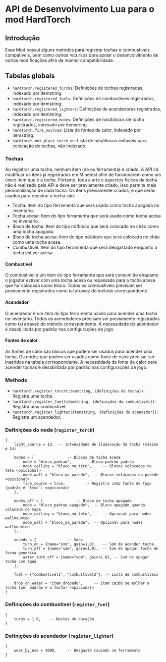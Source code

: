 API de Desenvolvimento Lua para o mod HardTorch
===============================================

Introdução
----------
Esse Mod possui alguns metodos para registrar tochas e combustiveis compativeis, bem como outros 
recursos para apoiar o desenvolvimento de outras modificações afim de manter compatibilidade.

Tabelas globais
---------------
* `hardtorch.registered_torchs`: Definições de tochas registradas, indexado por itemstring.
* `hardtorch.registered_fuels`: Definições de combustiveis registrados, indexado por itemstring.
* `hardtorch.registered_lighters`: Definições de acendedores registrados, indexado por itemstring.
* `hardtorch.registered_nodes`: Definições de nós/blocos de tocha registrados, indexado por itemstring.
* `hardtorch.fire_sources`: Lista de fontes de calor, indexado por itemstring.
* `hardtorch.not_place_torch_on`: Lista de nós/blocos evitaveis para colocação de tochas, não indexado.

### Tochas
Ao registrar uma tocha, nenhum item (nó ou ferramenta) é criado. A API irá modificar os itens já 
registrados em Minetest afim de funcionarem como um único item que é a tocha. Portanto, toda a 
arte e aspectos físicos da tocha não é realizado pela API e deve ser previamente criado, 
isso permite mais personalização de cada tocha. 
Os itens previamente criados, e que serão usados para registrar a tocha são:

* Tocha: Item do tipo ferramenta que será usado como tocha apagada no inventario.
* Tocha acesa: Item do tipo ferramenta que será usado como tocha acesa no invenario.
* Bloco de tocha: Item do tipo nó/bloco que será colocado no chão como uma tocha apagada.
* Bloco de tocha acesa: Item do tipo nó/bloco que será colocado no chão como uma tocha acesa.
* Combustivel: Item do tipo ferramenta que será desgastado enquanto a tocha estiver acesa.

#### Combustivel
O combustivel é um item do tipo ferramenta que será consumido enquanto o jogador estiver com uma 
tocha acesa ou repassado para a tocha acesa que for colocada como bloco. Todos os combustiveis 
precisam ser previamente registrados como tal atravez do método correspondente.

#### Acendedor
O acendedor é um item do tipo ferramenta usado para acender uma tocha no inventario. Todos os 
acendedores precisam ser previamente registrados como tal atravez do método correspondente. 
A necessidade do acendedor é desabilitada por padrão nas configurações de jogo.

#### Fontes de calor
As fontes de calor são blocos que podem ser usados para acender uma tocha. Os nodes que podem ser 
usados como fonte de calor precisar ser inseridos na tabela correspondente.
A necessidade da fonte de calor para acender tochas é desabilitada por padrão nas configurações de jogo.

### Methods
* `hardtorch.register_torch(itemstring, {definições da tocha})`: Registra uma tocha.
* `hardtorch.register_fuel(itemstring, {definições do combustivel})`: Registra uma combustivel.
* `hardtorch.register_lighter(itemstring, {definições do acendedor})`: Registra um acendedor.

### Definições do node (`register_torch`)

    {
        light_source = 13, 	-- Intensidade de iluminação da tocha (máximo é 14)
        
        nodes = { 				-- Blocos de tocha acesa
            node = "bloco_padrao", 		-- Bloco padrão padrão
            node_ceiling = "bloco_no_teto", 	-- Blocos colocados no teto <opicional>
            node_wall = "bloco_na_parede", 	-- Blocos colocados na parede <opicional>
            fire_source = true, 		-- Registra como fonte de fogo (padrão é `true`) <opicional>
        },
        
        nodes_off = { 				-- Bloco de tocha apagada
            node = "bloco_padrao_apagado", 	-- Bloco apagado quando colocado no mapa
            node_ceiling = "bloco_no_teto", 	-- Opcional para nodes wallmounted
            node_wall = "bloco_na_parede", 	-- Opcional para nodes wallmounted
        },
        
        sounds = { 				-- Sons
            turn_on = {name="som", gain=1.0}, 	-- Som de acender tocha
            turn_off = {name="som", gain=1.0}, 	-- Som de apagar tocha de forma generica
            water_turn_off = {name="som", gain=1.0}, -- Som de apagar tocha com agua
        },
        
        fuel = {"combustivel1", "combustivel2"}, -- Lista de combustiveis
        
        drop_on_water = "item_dropado", 	-- Item caido se molhar a tocha (por padrão é a tocha) <opicional>
    }

### Definições do combustivel (`register_fuel`)

    {
        turns = 1.0, 	-- Noites de duração
    }

### Definições do acendedor (`register_lighter`)

    {
        wear_by_use = 1000, 	-- Desgaste causado na ferramenta
    }




